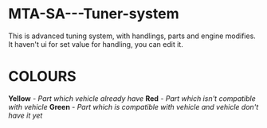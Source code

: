 # MTA-SA---Tuner-system
This is advanced tuning system, with handlings, parts and engine modifies. It haven't ui for set value for handling, you can edit it.


# COLOURS
**Yellow** - *Part which vehicle already have*
**Red** - *Part which isn't compatible with vehicle*
**Green** - *Part which is compatible with vehicle and vehicle don't have it yet*
